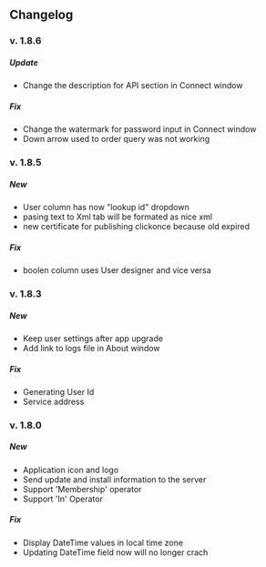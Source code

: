 ## Changelog

### v. 1.8.6
##### Update
+ Change the description for API section in Connect window

##### Fix
+ Change the watermark for password input in Connect window
+ Down arrow used to order query was not working

### v. 1.8.5
##### New
+ User column has now "lookup id" dropdown
+ pasing text to Xml tab will be formated as nice xml
+ new certificate for publishing clickonce because old expired
##### Fix
+ boolen column uses User designer and vice versa

### v. 1.8.3
##### New
+ Keep user settings after app upgrade
+ Add link to logs file in About window
##### Fix
+ Generating User Id
+ Service address

### v. 1.8.0
##### New
+ Application icon and logo
+ Send update and install information to the server
+ Support 'Membership' operator
+ Support 'In' Operator
##### Fix
+ Display DateTime values in local time zone
+ Updating DateTime field now will no longer crach